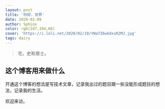 ```yaml
---
layout: post
title: '你好，世界'
date: 2020-02-09
author: Sphinx
color: rgb(247,194,66)
cover: 'https://i.loli.net/2020/02/10/YWa7I6wkdxsR2MJ.jpg'
tags: dairy
---
```


> 宅，史称居士。

## 这个博客用来做什么

开通这个博客的想法是写技术文章，记录我出过的题目跟一些没能形成题目的想法，记录我的生活。

欢迎来访。<i class="far fa-hand-point-right"></i>
